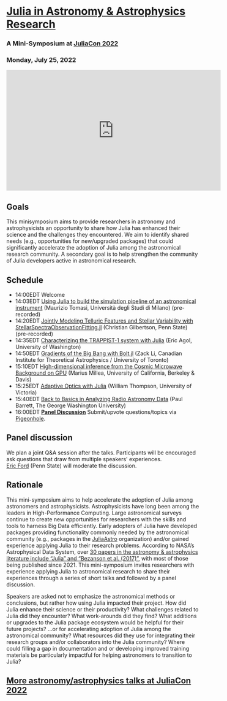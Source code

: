 # [Julia in Astronomy & Astrophysics Research](https://www.youtube.com/watch?v=vj1uzilanQI)
### A Mini-Symposium at [JuliaCon 2022](https://juliacon.org/2022/)
### Monday, July 25, 2022

<iframe width="560" height="315" src="https://www.youtube.com/embed/vj1uzilanQI" title="YouTube video player" frameborder="0" allow="accelerometer; autoplay; clipboard-write; encrypted-media; gyroscope; picture-in-picture" allowfullscreen></iframe>

## Goals
This minisymposium aims to provide researchers in astronomy and astrophysicists an opportunity to share how Julia has enhanced their science and the challenges they encountered.  We aim to identify shared needs (e.g., opportunities for new/upgraded packages) that could significantly accelerate the adoption of Julia among the astronomical research community.  A secondary goal is to help strengthen the community of Julia developers active in astronomical research.

## Schedule
- 14:00EDT Welcome
- 14:03EDT [Using Julia to build the simulation pipeline of an astronomical instrument](abstracts/tomasi.md) (Maurizio Tomasi, Università degli Studi di Milano) (pre-recorded)
- 14:20EDT [Jointly Modeling Telluric Features and Stellar Variability with StellarSpectraObservationFitting.jl](abstracts/gilbertson.md) (Christian Gilbertson, Penn State) (pre-recorded)
- 14:35EDT [Characterizing the TRAPPIST-1 system with Julia](abstracts/agol.md) (Eric Agol, University of Washington)
- 14:50EDT [Gradients of the Big Bang with Bolt.jl](abstracts/li.md) (Zack Li, Canadian Institute for Theoretical Astrophysics / University of Toronto)
- 15:10EDT [High-dimensional inference from the Cosmic Microwave Background on GPU](abstracts/millea.md) (Marius Millea, University of California, Berkeley & Davis)
- 15:25EDT [Adaptive Optics with Julia](abstracts/thompson.md) (William Thompson, University of Victoria)
- 15:40EDT [Back to Basics in Analyzing Radio Astronomy Data](abstracts/barrett.md) (Paul Barrett, The George Washington University)
- 16:00EDT **[Panel Discussion](abstracts/panel.md)**  Submit/upvote questions/topics via [Pigeonhole](https://pigeonhole.at/JULIA13).


## Panel discussion
We plan a joint Q&A session after the talks. Participants will be encouraged ask questions that draw from multiple speakers' experiences.  
[Eric Ford](https://www.personal.psu.edu/ebf11) (Penn State) will moderate the discussion.


## Rationale
This mini-symposium aims to help accelerate the adoption of Julia among astronomers and astrophysicists.  Astrophysicists have long been among the leaders in High-Performance Computing.  Large astronomical surveys continue to create new opportunities for researchers with the skills and tools to harness Big Data efficiently.  Early adopters of Julia have developed packages providing functionality commonly needed by the astronomical community (e.g., packages in the [JuliaAstro](https://juliaastro.github.io/dev/index.html) organization) and/or gained experience applying Julia to their research problems.  According to NASA’s Astrophysical Data System, over [30 papers in the astronomy & astrophysics literature include “Julia” and “Bezanson et al. (2017)”](https://ui.adsabs.harvard.edu/search/fq=%7B!type%3Daqp%20v%3D%24fq_database%7D&fq_database=(database%3Aastronomy)&q=%20full%3A%22Bezanson%20et%20al.%20(2017)%22%20full%3A%22Julia%22&sort=date%20desc%2C%20bibcode%20desc&p_=0), with most of those being published since 2021.  This mini-symposium invites researchers with experience applying Julia to astronomical research to share their experiences through a series of short talks and followed by a panel discussion.  

Speakers are asked not to emphasize the astronomical methods or conclusions, but rather how using Julia impacted their project.  How did Julia enhance their science or their productivity?   What challenges related to Julia did they encounter?  What work-arounds did they find?  What additions or upgrades to the Julia package ecosystem would be helpful for their future projects?  …or for accelerating adoption of Julia among the astronomical community?  What resources did they use for integrating their research groups and/or collaborators into the Julia community?  Where could filling a gap in documentation and or developing improved training materials be particularly impactful for helping astronomers to transition to Julia?


## [More astronomy/astrophysics talks at JuliaCon 2022](other_talks.md)


